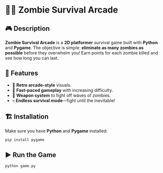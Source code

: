 # 🧟‍♂️ Zombie Survival Arcade  

## 🎮 Description  
**Zombie Survival Arcade** is a **2D platformer** survival game built with **Python** and **Pygame**. The objective is simple: **eliminate as many zombies as possible** before they overwhelm you! Earn points for each zombie killed and see how long you can last.  

## 🚀 Features  
- 🎨 **Retro arcade-style** visuals.  
- 🏃 **Fast-paced gameplay** with increasing difficulty.  
- 🔫 **Weapon system** to fight off waves of zombies.  
- 💀 **Endless survival mode**—fight until the inevitable!  

## 🏗️ Installation  
Make sure you have **Python** and **Pygame** installed:  
```bash 
pip install pygame 
```
## ▶️ Run the Game
```bash
python game.py
```
